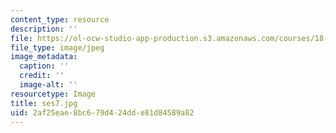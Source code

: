 ```yaml
---
content_type: resource
description: ''
file: https://ol-ocw-studio-app-production.s3.amazonaws.com/courses/18-s097-applied-category-theory-january-iap-2019/2af25eae8bc679d424dde81d84589a82_ses7.jpg
file_type: image/jpeg
image_metadata:
  caption: ''
  credit: ''
  image-alt: ''
resourcetype: Image
title: ses7.jpg
uid: 2af25eae-8bc6-79d4-24dd-e81d84589a82
---
```

